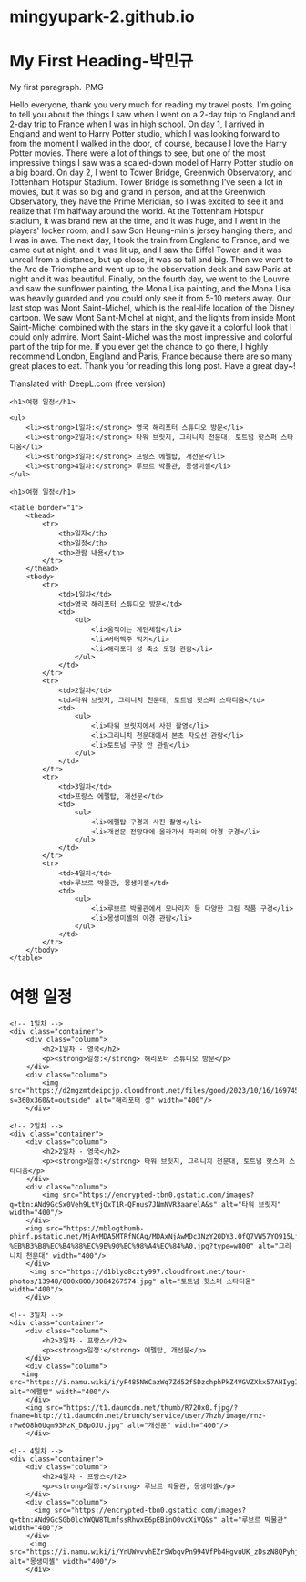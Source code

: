# mingyupark-2.github.io

<!DOCTYPE html>
<html>
<head>
<title>Page Title</title>
</head>
<body>

<h1>My First Heading-박민규</h1>
<p>My first paragraph.-PMG</p>

Hello everyone, thank you very much for reading my travel posts. I'm going to tell you about the things I saw when I went on a 2-day trip to England and 2-day trip to France when I was in high school. On day 1, I arrived in England and went to Harry Potter studio, which I was looking forward to from the moment I walked in the door, of course, because I love the Harry Potter movies. There were a lot of things to see, but one of the most impressive things I saw was a scaled-down model of Harry Potter studio on a big board. On day 2, I went to Tower Bridge, Greenwich Observatory, and Tottenham Hotspur Stadium. Tower Bridge is something I've seen a lot in movies, but it was so big and grand in person, and at the Greenwich Observatory, they have the Prime Meridian, so I was excited to see it and realize that I'm halfway around the world. At the Tottenham Hotspur stadium, it was brand new at the time, and it was huge, and I went in the players' locker room, and I saw Son Heung-min's jersey hanging there, and I was in awe. The next day, I took the train from England to France, and we came out at night, and it was lit up, and I saw the Eiffel Tower, and it was unreal from a distance, but up close, it was so tall and big. Then we went to the Arc de Triomphe and went up to the observation deck and saw Paris at night and it was beautiful. Finally, on the fourth day, we went to the Louvre and saw the sunflower painting, the Mona Lisa painting, and the Mona Lisa was heavily guarded and you could only see it from 5-10 meters away. Our last stop was Mont Saint-Michel, which is the real-life location of the Disney cartoon. We saw Mont Saint-Michel at night, and the lights from inside Mont Saint-Michel combined with the stars in the sky gave it a colorful look that I could only admire. Mont Saint-Michel was the most impressive and colorful part of the trip for me. If you ever get the chance to go there, I highly recommend London, England and Paris, France because there are so many great places to eat. Thank you for reading this long post. Have a great day~!

Translated with DeepL.com (free version)

<!DOCTYPE html>
<html lang="ko">
<head>
    <meta charset="UTF-8">
    <meta name="viewport" content="width=device-width, initial-scale=1.0">
    <title>여행 일정</title>
</head>
<body>

    <h1>여행 일정</h1>

    <ul>
        <li><strong>1일차:</strong> 영국 해리포터 스튜디오 방문</li>
        <li><strong>2일차:</strong> 타워 브릿지, 그리니치 천문대, 토트넘 핫스퍼 스타디움</li>
        <li><strong>3일차:</strong> 프랑스 에펠탑, 개선문</li>
        <li><strong>4일차:</strong> 루브르 박물관, 몽생미셸</li>
    </ul>

</body>
</html>

<!DOCTYPE html>
<html lang="ko">
<head>
    <meta charset="UTF-8">
    <meta name="viewport" content="width=device-width, initial-scale=1.0">
    <title>여행 일정</title>
</head>
<body>

    <h1>여행 일정</h1>

    <table border="1">
        <thead>
            <tr>
                <th>일자</th>
                <th>일정</th>
                <th>관람 내용</th>
            </tr>
        </thead>
        <tbody>
            <tr>
                <td>1일차</td>
                <td>영국 해리포터 스튜디오 방문</td>
                <td>
                    <ul>
                        <li>움직이는 계단체험</li>
                        <li>버터맥주 먹기</li>
                        <li>해리포터 성 축소 모형 관람</li>
                    </ul>
                </td>
            </tr>
            <tr>
                <td>2일차</td>
                <td>타워 브릿지, 그리니치 천문대, 토트넘 핫스퍼 스타디움</td>
                <td>
                    <ul>
                        <li>타워 브릿지에서 사진 촬영</li>
                        <li>그리니치 천문대에서 본초 자오선 관람</li>
                        <li>토트넘 구장 안 관람</li>
                    </ul>
                </td>
            </tr>
            <tr>
                <td>3일차</td>
                <td>프랑스 에펠탑, 개선문</td>
                <td>
                    <ul>
                        <li>에펠탑 구경과 사진 촬영</li>
                        <li>개선문 전망대에 올라가서 파리의 야경 구경</li>
                    </ul>
                </td>
            </tr>
            <tr>
                <td>4일차</td>
                <td>루브르 박물관, 몽생미셸</td>
                <td>
                    <ul>
                        <li>루브르 박물관에서 모나리자 등 다양한 그림 작품 구경</li>
                        <li>몽생미셸의 야경 관람</li>
                    </ul>
                </td>
            </tr>
        </tbody>
    </table>

</body>
</html>

 <h1>여행 일정</h1>

    <!-- 1일차 -->
    <div class="container">
        <div class="column">
            <h2>1일차 - 영국</h2>
            <p><strong>일정:</strong> 해리포터 스튜디오 방문</p>
        </div>
        <div class="column">
            <img src="https://d2mgzmtdeipcjp.cloudfront.net/files/good/2023/10/16/16974531732335.jpg?s=360x360&t=outside" alt="해리포터 성" width="400"/>
        </div>

    <!-- 2일차 -->
    <div class="container">
        <div class="column">
            <h2>2일차 - 영국</h2>
            <p><strong>일정:</strong> 타워 브릿지, 그리니치 천문대, 토트넘 핫스퍼 스타디움</p>
        </div>
        <div class="column">
            <img src="https://encrypted-tbn0.gstatic.com/images?q=tbn:ANd9GcSx0Veh9LtVjOxT1R-QFnus7JNmNVR3aarelA&s" alt="타워 브릿지" width="400"/>
        </div>
        <img src="https://mblogthumb-phinf.pstatic.net/MjAyMDA5MTRfNCAg/MDAxNjAwMDc3NzY2ODY3.OfQ7VW57YO915LjvftQT7a4eLA_zt9xw6x4OI952qLQg.a3WGnFTM515p34GY4TxZUHoLtELZB1hpjEbG9O18fd0g.JPEG.kty3556/ss03-%EB%B3%B8%EC%B4%88%EC%9E%90%EC%98%A4%EC%84%A0.jpg?type=w800" alt="그리니치 천문대" width="400"/>
        </div>
         <img src="https://d1blyo8czty997.cloudfront.net/tour-photos/13948/800x800/3084267574.jpg" alt="토트넘 핫스퍼 스타디움" width="400"/>
        </div>

    <!-- 3일차 -->
    <div class="container">
        <div class="column">
            <h2>3일차 - 프랑스</h2>
            <p><strong>일정:</strong> 에펠탑, 개선문</p>
        </div>
        <div class="column">
       <img src="https://i.namu.wiki/i/yF485NWCazWq7Zd52f5DzchphPkZ4VGVZXkx57AHIygI_GHgHLQnAa2zVJXZ_hxnid6NA09bKhxSc2FeLguNzw.webp" alt="에펠탑" width="400"/>
        </div>
        <img src="https://t1.daumcdn.net/thumb/R720x0.fjpg/?fname=http://t1.daumcdn.net/brunch/service/user/7hzh/image/rnz-rPw6O8h0Uqm93MzK_D8pOJU.jpg" alt="개선문" width="400"/>
        </div>

    <!-- 4일차 -->
    <div class="container">
        <div class="column">
            <h2>4일차 - 프랑스</h2>
            <p><strong>일정:</strong> 루브르 박물관, 몽생미셸</p>
        </div>
        <div class="column">
          <img src="https://encrypted-tbn0.gstatic.com/images?q=tbn:ANd9GcSGb0lcYWQW8TLmfssRhwxE6pEBinO0vcXiVQ&s" alt="루브르 박물관" width="400"/>
        </div>
         <img src="https://i.namu.wiki/i/YnUWvvvhEZrSWbqvPn994VfPb4HgvuUK_zDszN8QPyhjxSpq2VwbfeV5CHD6UQxQo8EI9sThT_ta_SXnD0SDAA.webp" alt="몽생미셸" width="400"/>
        </div>

</body>
</html>
